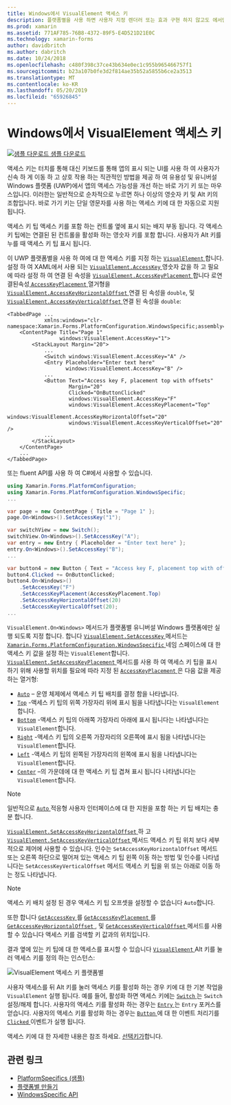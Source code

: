 ```yaml
---
title: Windows에서 VisualElement 액세스 키
description: 플랫폼별을 사용 하면 사용자 지정 렌더러 또는 효과 구현 하지 않고도 에서만 특정 플랫폼에서 사용할 수 있는 기능을 사용할 수 있습니다. 이 문서는 VisualElement에 대 한 액세스 키를 지정 하는 Windows 플랫폼별을 사용 하는 방법을 설명 합니다.
ms.prod: xamarin
ms.assetid: 771AF785-76B8-4372-89F5-E4D521D21E0C
ms.technology: xamarin-forms
author: davidbritch
ms.author: dabritch
ms.date: 10/24/2018
ms.openlocfilehash: c480f398c37ce43b634e0ec1c955b965466757f1
ms.sourcegitcommit: b23a107b0fe3d2f814ae35b52a5855b6ce2a3513
ms.translationtype: MT
ms.contentlocale: ko-KR
ms.lasthandoff: 05/20/2019
ms.locfileid: "65926845"
---
```

# <a name="visualelement-access-keys-on-windows"></a>Windows에서 VisualElement 액세스 키

[![샘플 다운로드](~/media/shared/download.png) 샘플 다운로드](https://developer.xamarin.com/samples/xamarin-forms/UserInterface/PlatformSpecifics/)

액세스 키는 터치를 통해 대신 키보드를 통해 앱의 표시 되는 UI를 사용 하 여 사용자가 신속 하 게 이동 하 고 상호 작용 하는 직관적인 방법을 제공 하 여 유용성 및 유니버설 Windows 플랫폼 (UWP)에서 앱의 액세스 가능성을 개선 하는 바로 가기 키 또는 마우스입니다. 이러한는 일반적으로 순차적으로 누르면 하나 이상의 영숫자 키 및 Alt 키의 조합입니다. 바로 가기 키는 단일 영문자를 사용 하는 액세스 키에 대 한 자동으로 지원 됩니다.

액세스 키 팁 액세스 키를 포함 하는 컨트롤 옆에 표시 되는 배지 부동 됩니다. 각 액세스 키 팁에는 연결된 된 컨트롤을 활성화 하는 영숫자 키를 포함 합니다. 사용자가 Alt 키를 누를 때 액세스 키 팁 표시 됩니다.

이 UWP 플랫폼별을 사용 하 여에 대 한 액세스 키를 지정 하는 [ `VisualElement` ](xref:Xamarin.Forms.VisualElement)합니다. 설정 하 여 XAML에서 사용 되는 [ `VisualElement.AccessKey` ](xref:Xamarin.Forms.PlatformConfiguration.WindowsSpecific.VisualElement.AccessKeyProperty) 영숫자 값을 하 고 필요에 따라 설정 하 여 연결 된 속성을 [ `VisualElement.AccessKeyPlacement` ](xref:Xamarin.Forms.PlatformConfiguration.WindowsSpecific.VisualElement.AccessKeyPlacementProperty) 합니다 로연결된속성[ `AccessKeyPlacement` ](xref:Xamarin.Forms.AccessKeyPlacement) 열거형을 [ `VisualElement.AccessKeyHorizontalOffset` ](xref:Xamarin.Forms.PlatformConfiguration.WindowsSpecific.VisualElement.AccessKeyHorizontalOffsetProperty) 연결 된 속성을 `double`, 및 [ `VisualElement.AccessKeyVerticalOffset` ](xref:Xamarin.Forms.PlatformConfiguration.WindowsSpecific.VisualElement.AccessKeyVerticalOffsetProperty) 연결 된 속성을 `double`:

```xaml
<TabbedPage ...
            xmlns:windows="clr-namespace:Xamarin.Forms.PlatformConfiguration.WindowsSpecific;assembly=Xamarin.Forms.Core">
    <ContentPage Title="Page 1"
                 windows:VisualElement.AccessKey="1">
        <StackLayout Margin="20">
            ...
            <Switch windows:VisualElement.AccessKey="A" />
            <Entry Placeholder="Enter text here"
                   windows:VisualElement.AccessKey="B" />
            ...
            <Button Text="Access key F, placement top with offsets"
                    Margin="20"
                    Clicked="OnButtonClicked"
                    windows:VisualElement.AccessKey="F"
                    windows:VisualElement.AccessKeyPlacement="Top"
                    windows:VisualElement.AccessKeyHorizontalOffset="20"
                    windows:VisualElement.AccessKeyVerticalOffset="20" />
            ...
        </StackLayout>
    </ContentPage>
    ...
</TabbedPage>
```

또는 fluent API를 사용 하 여 C#에서 사용할 수 있습니다.

```csharp
using Xamarin.Forms.PlatformConfiguration;
using Xamarin.Forms.PlatformConfiguration.WindowsSpecific;
...

var page = new ContentPage { Title = "Page 1" };
page.On<Windows>().SetAccessKey("1");

var switchView = new Switch();
switchView.On<Windows>().SetAccessKey("A");
var entry = new Entry { Placeholder = "Enter text here" };
entry.On<Windows>().SetAccessKey("B");
...

var button4 = new Button { Text = "Access key F, placement top with offsets", Margin = new Thickness(20) };
button4.Clicked += OnButtonClicked;
button4.On<Windows>()
    .SetAccessKey("F")
    .SetAccessKeyPlacement(AccessKeyPlacement.Top)
    .SetAccessKeyHorizontalOffset(20)
    .SetAccessKeyVerticalOffset(20);
...
```

`VisualElement.On<Windows>` 메서드가 플랫폼별 유니버설 Windows 플랫폼에만 실행 되도록 지정 합니다. 합니다 [ `VisualElement.SetAccessKey` ](xref:Xamarin.Forms.PlatformConfiguration.WindowsSpecific.VisualElement.SetAccessKey(Xamarin.Forms.IPlatformElementConfiguration{Xamarin.Forms.PlatformConfiguration.Windows,Xamarin.Forms.VisualElement},System.String)) 메서드는 [ `Xamarin.Forms.PlatformConfiguration.WindowsSpecific` ](xref:Xamarin.Forms.PlatformConfiguration.WindowsSpecific) 네임 스페이스에 대 한 액세스 키 값을 설정 하는 `VisualElement`합니다. [ `VisualElement.SetAccessKeyPlacement` ](xref:Xamarin.Forms.PlatformConfiguration.WindowsSpecific.VisualElement.SetAccessKeyPlacement(Xamarin.Forms.IPlatformElementConfiguration{Xamarin.Forms.PlatformConfiguration.Windows,Xamarin.Forms.VisualElement},Xamarin.Forms.AccessKeyPlacement)) 메서드를 사용 하 여 액세스 키 팁을 표시 하기 위해 사용할 위치를 필요에 따라 지정 된 [ `AccessKeyPlacement` ](xref:Xamarin.Forms.AccessKeyPlacement) 은 다음 값을 제공 하는 열거형:

- [`Auto`](xref:Xamarin.Forms.AccessKeyPlacement.Auto) – 운영 체제에서 액세스 키 팁 배치를 결정 함을 나타냅니다.
- [`Top`](xref:Xamarin.Forms.AccessKeyPlacement.Top) -액세스 키 팁의 위쪽 가장자리 위에 표시 됨을 나타냅니다는 `VisualElement`합니다.
- [`Bottom`](xref:Xamarin.Forms.AccessKeyPlacement.Bottom) -액세스 키 팁의 아래쪽 가장자리 아래에 표시 됩니다는 나타냅니다는 `VisualElement`합니다.
- [`Right`](xref:Xamarin.Forms.AccessKeyPlacement.Right) -액세스 키 팁의 오른쪽 가장자리의 오른쪽에 표시 됨을 나타냅니다는 `VisualElement`합니다.
- [`Left`](xref:Xamarin.Forms.AccessKeyPlacement.Left) -액세스 키 팁의 왼쪽된 가장자리의 왼쪽에 표시 됨을 나타냅니다는 `VisualElement`합니다.
- [`Center`](xref:Xamarin.Forms.AccessKeyPlacement.Center) –의 가운데에 대 한 액세스 키 팁 겹쳐 표시 됩니다 나타냅니다는 `VisualElement`합니다.

> [!NOTE]
> 일반적으로 [ `Auto` ](xref:Xamarin.Forms.AccessKeyPlacement.Auto) 적응형 사용자 인터페이스에 대 한 지원을 포함 하는 키 팁 배치는 충분 합니다.

[ `VisualElement.SetAccessKeyHorizontalOffset` ](xref:Xamarin.Forms.PlatformConfiguration.WindowsSpecific.VisualElement.SetAccessKeyHorizontalOffset(Xamarin.Forms.IPlatformElementConfiguration{Xamarin.Forms.PlatformConfiguration.Windows,Xamarin.Forms.VisualElement},System.Double)) 하 고 [ `VisualElement.SetAccessKeyVerticalOffset` ](xref:Xamarin.Forms.PlatformConfiguration.WindowsSpecific.VisualElement.SetAccessKeyVerticalOffset(Xamarin.Forms.IPlatformElementConfiguration{Xamarin.Forms.PlatformConfiguration.Windows,Xamarin.Forms.VisualElement},System.Double)) 메서드 액세스 키 팁 위치 보다 세부적으로 제어에 사용할 수 있습니다. 인수는 `SetAccessKeyHorizontalOffset` 메서드 또는 오른쪽 하단으로 떨어져 있는 액세스 키 팁 왼쪽 이동 하는 방법 및 인수를 나타냅니다는 `SetAccessKeyVerticalOffset` 메서드 액세스 키 팁을 위 또는 아래로 이동 하는 정도 나타냅니다.

>[!NOTE]
> 액세스 키 배치 설정 된 경우 액세스 키 팁 오프셋을 설정할 수 없습니다 `Auto`합니다.

또한 합니다 [ `GetAccessKey` ](xref:Xamarin.Forms.PlatformConfiguration.WindowsSpecific.VisualElement.GetAccessKey(Xamarin.Forms.IPlatformElementConfiguration{Xamarin.Forms.PlatformConfiguration.Windows,Xamarin.Forms.VisualElement}))를 [ `GetAccessKeyPlacement` ](xref:Xamarin.Forms.PlatformConfiguration.WindowsSpecific.VisualElement.GetAccessKeyPlacement(Xamarin.Forms.IPlatformElementConfiguration{Xamarin.Forms.PlatformConfiguration.Windows,Xamarin.Forms.VisualElement}))를 [ `GetAccessKeyHorizontalOffset` ](xref:Xamarin.Forms.PlatformConfiguration.WindowsSpecific.VisualElement.GetAccessKeyHorizontalOffset(Xamarin.Forms.IPlatformElementConfiguration{Xamarin.Forms.PlatformConfiguration.Windows,Xamarin.Forms.VisualElement})), 및 [ `GetAccessKeyVerticalOffset` ](xref:Xamarin.Forms.PlatformConfiguration.WindowsSpecific.VisualElement.GetAccessKeyVerticalOffset(Xamarin.Forms.IPlatformElementConfiguration{Xamarin.Forms.PlatformConfiguration.Windows,Xamarin.Forms.VisualElement})) 메서드를 사용할 수 있습니다 액세스 키를 검색할 키 값과의 위치입니다.

결과 옆에 있는 키 팁에 대 한 액세스를 표시할 수 있습니다 [ `VisualElement` ](xref:Xamarin.Forms.VisualElement) Alt 키를 눌러 액세스 키를 정의 하는 인스턴스:

![VisualElement 액세스 키 플랫폼별](visualelement-access-keys-images/visualelement-accesskeys.png "VisualElement 액세스 플랫폼 전용 키")

사용자 액세스를 뒤 Alt 키를 눌러 액세스 키를 활성화 하는 경우 키에 대 한 기본 작업을 `VisualElement` 실행 됩니다. 예를 들어, 활성화 하면 액세스 키에는 [ `Switch` ](xref:Xamarin.Forms.Switch)는 `Switch` 설정/해제 합니다. 사용자의 액세스 키를 활성화 하는 경우는 [ `Entry` ](xref:Xamarin.Forms.Entry)는 `Entry` 포커스를 얻습니다. 사용자의 액세스 키를 활성화 하는 경우는 [ `Button` ](xref:Xamarin.Forms.Button)에 대 한 이벤트 처리기를 [ `Clicked` ](xref:Xamarin.Forms.Button.Clicked) 이벤트가 실행 됩니다.

액세스 키에 대 한 자세한 내용은 참조 하세요. [선택키가](/windows/uwp/design/input/access-keys#key-tip-positioning)합니다.

## <a name="related-links"></a>관련 링크

- [PlatformSpecifics (샘플)](https://developer.xamarin.com/samples/xamarin-forms/UserInterface/PlatformSpecifics/)
- [플랫폼별 만들기](~/xamarin-forms/platform/platform-specifics/index.md#creating-platform-specifics)
- [WindowsSpecific API](xref:Xamarin.Forms.PlatformConfiguration.WindowsSpecific)
